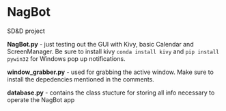 # NagBot
SD&amp;D project

**NagBot.py** - just testing out the GUI with Kivy, basic Calendar and ScreenManager. Be sure to install kivy ```conda install kivy``` and ```pip install pywin32``` for Windows pop up notifications.

**window_grabber.py** - used for grabbing the active window. Make sure to install the depedencies mentioned in the comments.

**database.py** - contains the class stucture for storing all info necessary to operate the NagBot app